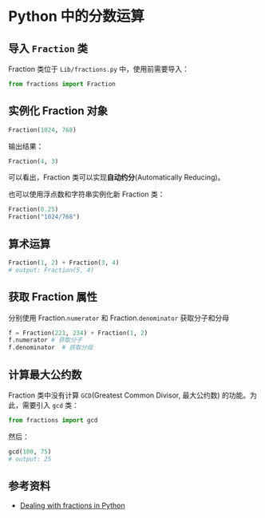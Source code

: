 # Python 中的分数运算

## 导入 `Fraction` 类

Fraction 类位于 `Lib/fractions.py` 中，使用前需要导入：

```python
from fractions import Fraction
```

## 实例化 Fraction 对象

```python
Fraction(1024, 768)
```

输出结果：

```python
Fraction(4, 3)
```

可以看出，Fraction 类可以实现**自动约分**(Automatically Reducing)。

也可以使用浮点数和字符串实例化新 Fraction 类：

```python
Fraction(0.25)
Fraction("1024/768")
```

## 算术运算

```python
Fraction(1, 2) + Fraction(3, 4)
# output: Fraction(5, 4)
```

## 获取 Fraction 属性

分别使用 Fraction.`numerator` 和 Fraction.`denominator` 获取分子和分母

```python
f = Fraction(221, 234) + Fraction(1, 2)
f.numerator # 获取分子
f.denominator  # 获取分母
```

## 计算最大公约数

Fraction 类中没有计算 `GCD`(Greatest Common Divisor, 最大公约数) 的功能。为此，需要引入 `gcd` 类：

```python
from fractions import gcd
```

然后：

```python
gcd(100, 75)
# output: 25
```

## 参考资料
* [Dealing with fractions in Python](https://howchoo.com/g/nddmztjkmwe/dealing-with-fractions-in-python)
